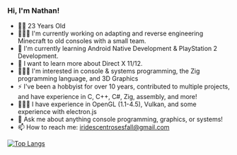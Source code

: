 ### Hi, I'm Nathan!
- 🧑🏻 23 Years Old
- 👨🏻‍🏭 I'm currently working on adapting and reverse engineering Minecraft to old consoles with a small team.
- 🌱 I'm currently learning Android Native Development & PlayStation 2 Development.
- 🤔 I want to learn more about Direct X 11/12.
- 👨🏻‍💻 I'm interested in console & systems programming, the Zig programming language, and 3D Graphics
- ⚡ I've been a hobbyist for over 10 years, contributed to multiple projects, and have experience in C, C++, C#, Zig, assembly, and more!
- 👨🏻‍🔧 I have experience in OpenGL (1.1-4.5), Vulkan, and some experience with electron.js
- 💬 Ask me about anything console programming, graphics, or systems!
- 📫 How to reach me: iridescentrosesfall@gmail.com

[![Top Langs](https://github-readme-stats.vercel.app/api/top-langs/?username=IridescentRose&layout=compact&theme=ambient_gradient)](https://github.com/anuraghazra/github-readme-stats)
